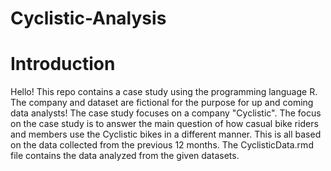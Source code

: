 # Cyclistic-Analysis

# Introduction
Hello! This repo contains a case study using the programming language R. The company and dataset are fictional for the purpose for up and coming data analysts! The case study focuses on a company "Cyclistic". The focus on the case study is to answer the main question of how casual bike riders and members use the Cyclistic bikes in a different manner. This is all based on the data collected from the previous 12 months. The CyclisticData.rmd file contains the data analyzed from the given datasets.
